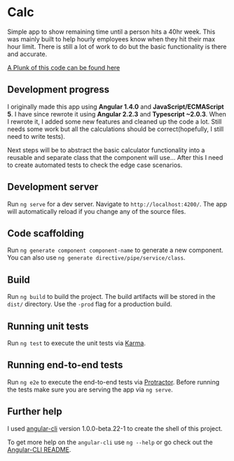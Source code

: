 # Calc
Simple app to show remaining time until a person hits a 40hr week. This was mainly built to help hourly employees know when they hit their max hour limit. There is still a lot of work to do but the basic functionality is there and accurate.

[A Plunk of this code can be found here](https://embed.plnkr.co/FaI8QsQrClDdJDJfjjNw/)


## Development progress
I originally made this app using **Angular 1.4.0** and **JavaScript/ECMAScript 5**. I have since rewrote it using **Angular 2.2.3** and **Typescript ~2.0.3**. When I rewrote it, I added some new features and cleaned up the code a lot. Still needs some work but all the calculations should be correct(hopefully, I still need to write tests).

Next steps will be to abstract the basic calculator functionality into a reusable and separate class that the component will use... After this I need to create automated tests to check the edge case scenarios.

## Development server
Run `ng serve` for a dev server. Navigate to `http://localhost:4200/`. The app will automatically reload if you change any of the source files.

## Code scaffolding

Run `ng generate component component-name` to generate a new component. You can also use `ng generate directive/pipe/service/class`.

## Build

Run `ng build` to build the project. The build artifacts will be stored in the `dist/` directory. Use the `-prod` flag for a production build.

## Running unit tests

Run `ng test` to execute the unit tests via [Karma](https://karma-runner.github.io).

## Running end-to-end tests

Run `ng e2e` to execute the end-to-end tests via [Protractor](http://www.protractortest.org/).
Before running the tests make sure you are serving the app via `ng serve`.

## Further help

I used [angular-cli](https://github.com/angular/angular-cli) version 1.0.0-beta.22-1 to create the shell of this project.

To get more help on the `angular-cli` use `ng --help` or go check out the [Angular-CLI README](https://github.com/angular/angular-cli/blob/master/README.md).
